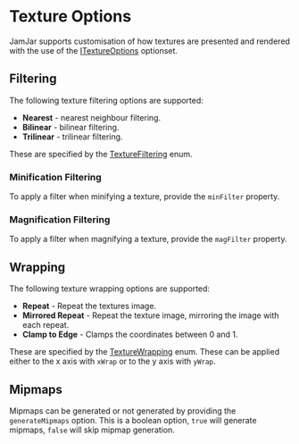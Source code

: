 # Texture Options

JamJar supports customisation of how textures are presented and rendered with
the use of the [ITextureOptions] optionset.

## Filtering

The following texture filtering options are supported:

- **Nearest** - nearest neighbour filtering.
- **Bilinear** - bilinear filtering.
- **Trilinear** - trilinear filtering.

These are specified by the [TextureFiltering] enum.

### Minification Filtering

To apply a filter when minifying a texture, provide the `minFilter` property.

### Magnification Filtering

To apply a filter when magnifying a texture, provide the `magFilter` property.

## Wrapping

The following texture wrapping options are supported:

- **Repeat** - Repeat the textures image.
- **Mirrored Repeat** - Repeat the texture image, mirroring the image with each repeat.
- **Clamp to Edge** - Clamps the coordinates between 0 and 1.

These are specified by the [TextureWrapping] enum. These can be applied either
to the x axis with `xWrap` or to the y axis with `yWrap`.

## Mipmaps

Mipmaps can be generated or not generated by providing the `generateMipmaps`
option. This is a boolean option, `true` will generate mipmaps, `false` will
skip mipmap generation.

[ITextureOptions]:../../reference/interfaces/itextureoptions
[TextureFiltering]:../../reference/enums/texturefiltering
[TextureWrapping]:../../reference/enums/texturewrapping